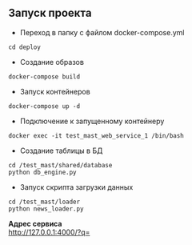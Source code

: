 

## Запуск проекта

- Переход в папку с файлом docker-compose.yml
```
cd deploy
```

- Создание образов
```
docker-compose build
```

- Запуск контейнеров
```
docker-compose up -d
```

- Подключение к запущенному контейнеру
```
docker exec -it test_mast_web_service_1 /bin/bash
```

- Создание таблицы в БД
```
cd /test_mast/shared/database
python db_engine.py
```

- Запуск скрипта загрузки данных
```
cd /test_mast/loader
python news_loader.py
```


**Адрес сервиса**  
http://127.0.0.1:4000/?q=
